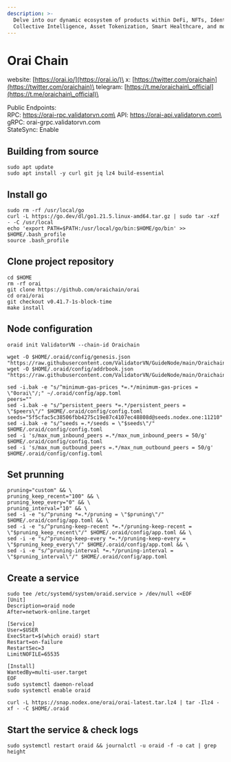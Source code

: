```yaml
---
description: >-
  Delve into our dynamic ecosystem of products within DeFi, NFTs, Identity,
  Collective Intelligence, Asset Tokenization, Smart Healthcare, and more.
---
```


# Orai Chain

website: [https://orai.io/](https://orai.io/)\
x: [https://twitter.com/oraichain](https://twitter.com/oraichain)\
telegram: [https://t.me/oraichain\_official](https://t.me/oraichain\_official)\


Public Endpoints:\
RPC: https://orai-rpc.validatorvn.com\
API: https://orai-api.validatorvn.com\
gRPC: orai-grpc.validatorvn.com\
StateSync: Enable

## **Building from source**

```
sudo apt update
sudo apt install -y curl git jq lz4 build-essential
```

## **Install go**

```
sudo rm -rf /usr/local/go
curl -L https://go.dev/dl/go1.21.5.linux-amd64.tar.gz | sudo tar -xzf - -C /usr/local
echo 'export PATH=$PATH:/usr/local/go/bin:$HOME/go/bin' >> $HOME/.bash_profile
source .bash_profile
```

## **Clone project repository**

```
cd $HOME
rm -rf orai
git clone https://github.com/oraichain/orai
cd orai/orai
git checkout v0.41.7-1s-block-time
make install
```

## **Node configuration**

```
oraid init ValidatorVN --chain-id Oraichain

wget -O $HOME/.oraid/config/genesis.json "https://raw.githubusercontent.com/ValidatorVN/GuideNode/main/Oraichain/genesis.json"
wget -O $HOME/.oraid/config/addrbook.json "https://raw.githubusercontent.com/ValidatorVN/GuideNode/main/Oraichain/addrbook.json"

sed -i.bak -e "s/^minimum-gas-prices *=.*/minimum-gas-prices = \"0orai\"/;" ~/.oraid/config/app.toml
peers=""
sed -i.bak -e "s/^persistent_peers *=.*/persistent_peers = \"$peers\"/" $HOME/.oraid/config/config.toml
seeds="5f5cfac5c38506fbb4275c19e87c4107ec48808d@seeds.nodex.one:11210"
sed -i.bak -e "s/^seeds =.*/seeds = \"$seeds\"/" $HOME/.oraid/config/config.toml
sed -i 's/max_num_inbound_peers =.*/max_num_inbound_peers = 50/g' $HOME/.oraid/config/config.toml
sed -i 's/max_num_outbound_peers =.*/max_num_outbound_peers = 50/g' $HOME/.oraid/config/config.toml
```

## **Set prunning**

```
pruning="custom" && \
pruning_keep_recent="100" && \
pruning_keep_every="0" && \
pruning_interval="10" && \
sed -i -e "s/^pruning *=.*/pruning = \"$pruning\"/" $HOME/.oraid/config/app.toml && \
sed -i -e "s/^pruning-keep-recent *=.*/pruning-keep-recent = \"$pruning_keep_recent\"/" $HOME/.oraid/config/app.toml && \
sed -i -e "s/^pruning-keep-every *=.*/pruning-keep-every = \"$pruning_keep_every\"/" $HOME/.oraid/config/app.toml && \
sed -i -e "s/^pruning-interval *=.*/pruning-interval = \"$pruning_interval\"/" $HOME/.oraid/config/app.toml
```

## **Create a service**

```
sudo tee /etc/systemd/system/oraid.service > /dev/null <<EOF
[Unit]
Description=oraid node
After=network-online.target

[Service]
User=$USER
ExecStart=$(which oraid) start
Restart=on-failure
RestartSec=3
LimitNOFILE=65535

[Install]
WantedBy=multi-user.target
EOF
sudo systemctl daemon-reload
sudo systemctl enable oraid

curl -L https://snap.nodex.one/orai/orai-latest.tar.lz4 | tar -Ilz4 -xf - -C $HOME/.oraid
```

## **Start the service & check logs**

```
sudo systemctl restart oraid && journalctl -u oraid -f -o cat | grep height
```
